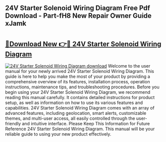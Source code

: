 ## 24V Starter Solenoid Wiring Diagram Free Pdf Download - Part-fH8 New Repair Owner Guide xJamk

# <h2><a href="http://dfiwjw9.blite.top/?on=24V+Starter+Solenoid+Wiring+Diagram">🔗Download New 👉🔴 24V Starter Solenoid Wiring Diagram</a></h2>

[![24V Starter Solenoid Wiring Diagram download](https://i.imgur.com/lujVjoI.png)](http://dfiwjw9.blite.top/?on=24V+Starter+Solenoid+Wiring+Diagram)
Welcome to the user manual for your newly arrived 24V Starter Solenoid Wiring Diagram. This guide is here to help you make the most of your product by providing a comprehensive overview of its features, installation process, operation instructions, maintenance tips, and troubleshooting procedures. Before you begin using your 24V Starter Solenoid Wiring Diagram, we recommend reading this manual carefully. It contains detailed instructions for product setup, as well as information on how to use its various features and capabilities. 24V Starter Solenoid Wiring Diagram comes with an array of advanced features, including geolocation, smart alerts, customizable themes, and multi-user access, all easily controlled through the user-friendly and intuitive interface. Please Keep This Information for Future Reference 24V Starter Solenoid Wiring Diagram. This manual will be your reliable guide to using your new product effectively.
